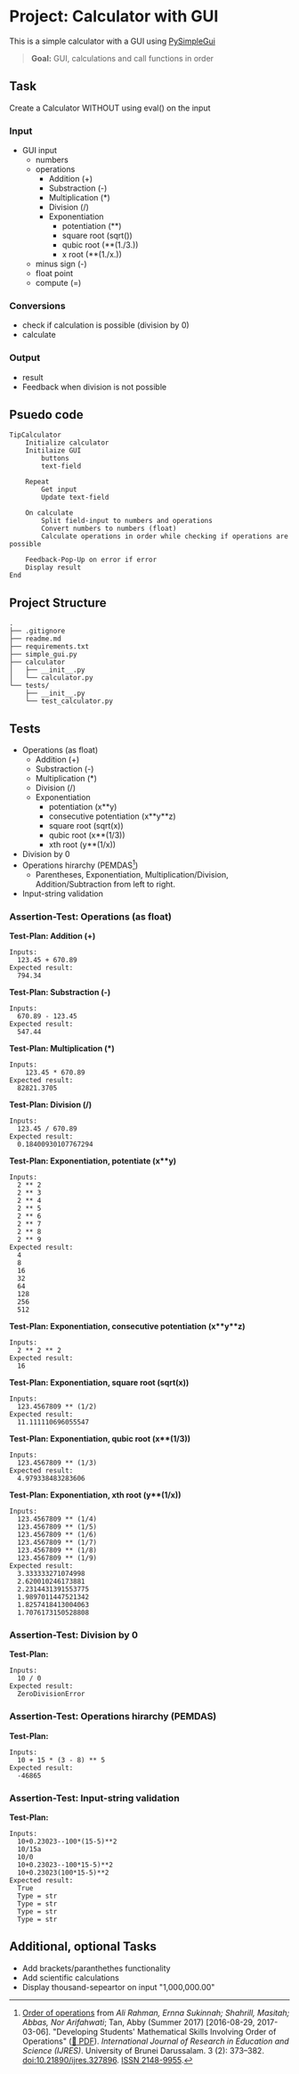# Project: Calculator with GUI

This is a simple calculator with a GUI using [PySimpleGui](https://www.pysimplegui.org/en/latest/)
> **Goal:** GUI, calculations and call functions in order

## Task

Create a Calculator WITHOUT using eval() on the input

### Input

* GUI input
  * numbers
  * operations
    * Addition (+)
    * Substraction (-)
    * Multiplication (*)
    * Division (/)
    * Exponentiation
      * potentiation (**)
      * square root (sqrt())
      * qubic root (**(1./3.))
      * x root (**(1./x.))
  * minus sign (-)
  * float point
  * compute (=)

### Conversions

* check if calculation is possible (division by 0)
* calculate

### Output

* result
* Feedback when division is not possible

## Psuedo code

```text
TipCalculator
    Initialize calculator
    Initilaize GUI
        buttons
        text-field

    Repeat
        Get input
        Update text-field
    
    On calculate
        Split field-input to numbers and operations
        Convert numbers to numbers (float)
        Calculate operations in order while checking if operations are possible
    
    Feedback-Pop-Up on error if error
    Display result
End

```

## Project Structure

```text
.
├── .gitignore
├── readme.md
├── requirements.txt
├── simple_gui.py
├── calculator
│   ├── __init__.py
│   └── calculator.py
└── tests/
    ├── __init__.py
    └── test_calculator.py
```

## Tests

* Operations (as float)
  * Addition (+)
  * Substraction (-)
  * Multiplication (*)
  * Division (/)
  * Exponentiation
    * potentiation (x**y)
    * consecutive potentiation (x\*\*y\*\*z)
    * square root (sqrt(x))
    * qubic root (x**(1/3))
    * xth root (y**(1/x))
* Division by 0
* Operations hirarchy (PEMDAS[^1])
  * Parentheses, Exponentiation, Multiplication/Division, Addition/Subtraction from left to right.
* Input-string validation  

### Assertion-Test: Operations (as float)

**Test-Plan: Addition (+)**

```text
Inputs:
  123.45 + 670.89
Expected result:
  794.34
```

**Test-Plan: Substraction (-)**

```text
Inputs:
  670.89 - 123.45
Expected result:
  547.44
```

**Test-Plan: Multiplication (*)**

```text
Inputs:
    123.45 * 670.89
Expected result:
  82821.3705
```

**Test-Plan: Division (/)**

```text
Inputs:
  123.45 / 670.89
Expected result:
  0.18400930107767294
```

**Test-Plan: Exponentiation, potentiate (x\*\*y)**

```text
Inputs:
  2 ** 2
  2 ** 3
  2 ** 4
  2 ** 5
  2 ** 6
  2 ** 7
  2 ** 8
  2 ** 9
Expected result:
  4
  8
  16
  32
  64
  128
  256
  512
```

**Test-Plan: Exponentiation, consecutive potentiation (x\*\*y\*\*z)**

```text
Inputs:
  2 ** 2 ** 2
Expected result:
  16
```

**Test-Plan: Exponentiation, square root (sqrt(x))**

```text
Inputs:
  123.4567809 ** (1/2)
Expected result:
  11.111110696055547
```

**Test-Plan: Exponentiation, qubic root (x\*\*(1/3))**

```text
Inputs:
  123.4567809 ** (1/3)
Expected result:
  4.979338483283606
```

**Test-Plan: Exponentiation, xth root (y\*\*(1/x))**

```text
Inputs:
  123.4567809 ** (1/4)
  123.4567809 ** (1/5)
  123.4567809 ** (1/6)
  123.4567809 ** (1/7)
  123.4567809 ** (1/8)
  123.4567809 ** (1/9)
Expected result:
  3.333333271074998
  2.620010246173881
  2.2314431391553775
  1.9897011447521342
  1.8257418413004063
  1.7076173150528808

```

### Assertion-Test: Division by 0

**Test-Plan:**

```text
Inputs:
  10 / 0 
Expected result:
  ZeroDivisionError
```

### Assertion-Test: Operations hirarchy (PEMDAS)

**Test-Plan:**

```text
Inputs:
  10 + 15 * (3 - 8) ** 5
Expected result:
  -46865
```

### Assertion-Test: Input-string validation

**Test-Plan:**

```text
Inputs:
  10+0.23023--100*(15-5)**2
  10/15a
  10/0
  10+0.23023--100*15-5)**2
  10+0.23023(100*15-5)**2
Expected result:
  True
  Type = str
  Type = str
  Type = str
  Type = str
```

## Additional, optional Tasks

* Add brackets/paranthethes functionality
* Add scientific calculations
* Display thousand-sepeartor on input "1,000,000.00"

[^1]: [Order of operations](https://en.wikipedia.org/wiki/Order_of_operations) from *Ali Rahman, Ernna Sukinnah; Shahrill, Masitah; Abbas, Nor Arifahwati*; Tan, Abby (Summer 2017) [2016-08-29, 2017-03-06]. "Developing Students' Mathematical Skills Involving Order of Operations" ([:link: PDF](https://files.eric.ed.gov/fulltext/EJ1148460.pdf)). *International Journal of Research in Education and Science (IJRES)*. University of Brunei Darussalam. 3 (2): 373–382. [doi:10.21890/ijres.327896](https://doi.org/10.21890%2Fijres.327896). [ISSN 2148-9955](https://www.worldcat.org/issn/2148-9955).